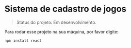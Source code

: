 <h1>Sistema de cadastro de jogos</h1>

> Status do projeto: Em desenvolvimento.

Para rodar esse projeto na sua máquina, por favor digite:

```
npm install react
```
